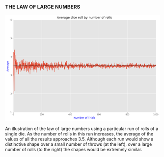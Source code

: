 ### THE LAW OF LARGE NUMBERS

![law_large_numbers](images/law_large_numbers.png)

An illustration of the law of large numbers using a particular run of rolls of a single die. As the number of rolls in this run increases, the average of the values of all the results approaches 3.5. Although each run would show a distinctive shape over a small number of throws (at the left), over a large number of rolls (to the right) the shapes would be extremely similar.